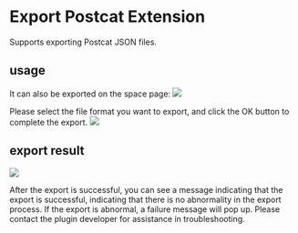 # Export Postcat Extension

Supports exporting Postcat JSON files.

## usage

It can also be exported on the space page:
![](https://raw.githubusercontent.com/eolinker/postcat-extensions/main/shared/assets/images/overview-en.png)

Please select the file format you want to export, and click the OK button to complete the export.
![](https://raw.githubusercontent.com/eolinker/postcat-extensions/main/packages/feature/export/openapi/assets/images/2022-08-23-15-47-08.png)

## export result

![](https://raw.githubusercontent.com/eolinker/postcat-extensions/main/packages/feature/export/openapi/assets/images/2022-08-23-15-47-38.png)

After the export is successful, you can see a message indicating that the export is successful, indicating that there is no abnormality in the export process. If the export is abnormal, a failure message will pop up. Please contact the plugin developer for assistance in troubleshooting.
